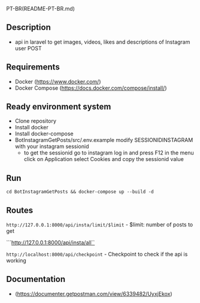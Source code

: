 
PT-BR(README-PT-BR.md)
## Description
- api in laravel to get images, videos, likes and descriptions of Instagram user POST

## Requirements
- Docker (https://www.docker.com/)
- Docker Compose (https://docs.docker.com/compose/install/)

## Ready environment system
- Clone repository
- Install docker
- Install docker-compose
- BotInstagramGetPosts/src/.env.example modify SESSIONIDINSTAGRAM with your instagram sessionid
    - to get the sessionid go to instagram log in and press F12 in the menu click on Application select Cookies and copy the sessionid value

## Run

```cd BotInstagramGetPosts && docker-compose up --build -d```

## Routes
```http://127.0.0.1:8000/api/insta/limit/$limit```
    - $limit: number of posts to get

```http://127.0.0.1:8000/api/insta/all``

```http://localhost:8000/api/checkpoint```
    - Checkpoint to check if the api is working 

## Documentation
 -  (https://documenter.getpostman.com/view/6339482/UyxjEkox)